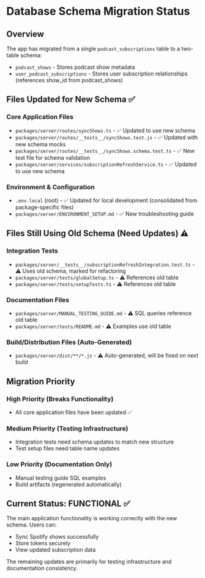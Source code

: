 # Database Schema Migration Status

## Overview
The app has migrated from a single `podcast_subscriptions` table to a two-table schema:
- `podcast_shows` - Stores podcast show metadata
- `user_podcast_subscriptions` - Stores user subscription relationships (references show_id from podcast_shows)

## Files Updated for New Schema ✅

### Core Application Files
- `packages/server/routes/syncShows.ts` - ✅ Updated to use new schema
- `packages/server/routes/__tests__/syncShows.test.js` - ✅ Updated with new schema mocks
- `packages/server/routes/__tests__/syncShows.schema.test.ts` - ✅ New test file for schema validation
- `packages/server/services/subscriptionRefreshService.ts` - ✅ Updated to use new schema

### Environment & Configuration
- `.env.local` (root) - ✅ Updated for local development (consolidated from package-specific files)
- `packages/server/ENVIRONMENT_SETUP.md` - ✅ New troubleshooting guide

## Files Still Using Old Schema (Need Updates) ⚠️

### Integration Tests
- `packages/server/__tests__/subscriptionRefreshIntegration.test.ts` - ⚠️ Uses old schema, marked for refactoring
- `packages/server/tests/globalSetup.ts` - ⚠️ References old table
- `packages/server/tests/setupTests.ts` - ⚠️ References old table

### Documentation Files
- `packages/server/MANUAL_TESTING_GUIDE.md` - ⚠️ SQL queries reference old table
- `packages/server/tests/README.md` - ⚠️ Examples use old table

### Build/Distribution Files (Auto-Generated)
- `packages/server/dist/**/*.js` - ⚠️ Auto-generated, will be fixed on next build

## Migration Priority

### High Priority (Breaks Functionality)
- All core application files have been updated ✅

### Medium Priority (Testing Infrastructure)
- Integration tests need schema updates to match new structure
- Test setup files need table name updates

### Low Priority (Documentation Only)
- Manual testing guide SQL examples
- Build artifacts (regenerated automatically)

## Current Status: FUNCTIONAL ✅
The main application functionality is working correctly with the new schema. Users can:
- Sync Spotify shows successfully
- Store tokens securely
- View updated subscription data

The remaining updates are primarily for testing infrastructure and documentation consistency. 